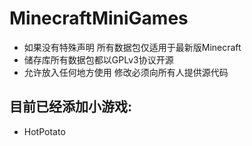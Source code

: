 # MinecraftMiniGames
+ 如果没有特殊声明 所有数据包仅适用于最新版Minecraft
+ 储存库所有数据包都以GPLv3协议开源
+ 允许放入任何地方使用 修改必须向所有人提供源代码
## 目前已经添加小游戏:
   + HotPotato
